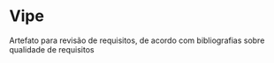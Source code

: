 # Vipe
Artefato para revisão de requisitos, de acordo com bibliografias sobre qualidade de requisitos
